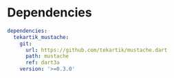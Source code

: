 # Dependencies

```yaml
dependencies:
  tekartik_mustache:
    git:
      url: https://github.com/tekartik/mustache.dart
      path: mustache
      ref: dart3a
    version: '>=0.3.0'
```

